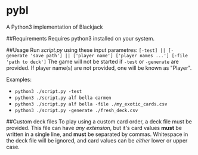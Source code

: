 # pybl
A Python3 implementation of Blackjack

##Requirements
Requires python3 installed on your system.

##Usage
Run *script.py* using these input parametres:
`[-test] || [-generate 'save path'] || ['player name'] ['player names ...'] [-file 'path to deck']`
The game will not be started if `-test` or `-generate` are provided.
If player name(s) are not provided, one will be known as "Player".

Examples:
* `python3 ./script.py -test`
* `python3 ./script.py alf bella carmen`
* `python3 ./script.py alf bella -file ./my_exotic_cards.csv`
* `python3 ./script.py -generate ./fresh_deck.csv`

##Custom deck files
To play using a custom card order, a deck file must be provided.
This file can have *any extension*, but it's card values **must** be written in a single line, and **must** be separated by commas.
Whitespace in the deck file will be ignored, and card values can be *either* lower or upper case.
